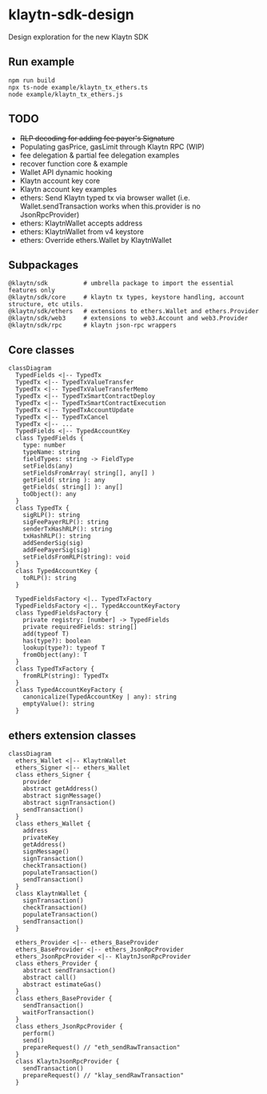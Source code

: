 # klaytn-sdk-design

Design exploration for the new Klaytn SDK

## Run example

```
npm run build
npx ts-node example/klaytn_tx_ethers.ts
node example/klaytn_tx_ethers.js
```

## TODO
- ~~RLP decoding for adding fee payer's Signature~~
- Populating gasPrice, gasLimit through Klaytn RPC (WIP)
- fee delegation & partial fee delegation examples 
- recover function core & example
- Wallet API dynamic hooking 
- Klaytn account key core 
- Klaytn account key examples 
- ethers: Send Klaytn typed tx via browser wallet (i.e. Wallet.sendTransaction works when this.provider is no JsonRpcProvider)
- ethers: KlaytnWallet accepts address
- ethers: KlaytnWallet from v4 keystore
- ethers: Override ethers.Wallet by KlaytnWallet

## Subpackages

```
@klaytn/sdk          # umbrella package to import the essential features only
@klaytn/sdk/core     # klaytn tx types, keystore handling, account structure, etc utils.
@klaytn/sdk/ethers   # extensions to ethers.Wallet and ethers.Provider
@klaytn/sdk/web3     # extensions to web3.Account and web3.Provider
@klaytn/sdk/rpc      # klaytn json-rpc wrappers
```

## Core classes

```mermaid
classDiagram
  TypedFields <|-- TypedTx
  TypedTx <|-- TypedTxValueTransfer
  TypedTx <|-- TypedTxValueTransferMemo
  TypedTx <|-- TypedTxSmartContractDeploy
  TypedTx <|-- TypedTxSmartContractExecution
  TypedTx <|-- TypedTxAccountUpdate
  TypedTx <|-- TypedTxCancel
  TypedTx <|-- ...
  TypedFields <|-- TypedAccountKey
  class TypedFields {
    type: number
    typeName: string
    fieldTypes: string -> FieldType
    setFields(any)
    setFieldsFromArray( string[], any[] )
    getField( string ): any
    getFields( string[] ): any[]
    toObject(): any
  }
  class TypedTx {
    sigRLP(): string
    sigFeePayerRLP(): string
    senderTxHashRLP(): string
    txHashRLP(): string
    addSenderSig(sig)
    addFeePayerSig(sig)
    setFieldsFromRLP(string): void
  }
  class TypedAccountKey {
    toRLP(): string
  }

  TypedFieldsFactory <|.. TypedTxFactory
  TypedFieldsFactory <|.. TypedAccountKeyFactory
  class TypedFieldsFactory {
    private registry: [number] -> TypedFields
    private requiredFields: string[]
    add(typeof T)
    has(type?): boolean
    lookup(type?): typeof T
    fromObject(any): T
  }
  class TypedTxFactory {
    fromRLP(string): TypedTx
  }
  class TypedAccountKeyFactory {
    canonicalize(TypedAccountKey | any): string 
    emptyValue(): string
  }
```

## ethers extension classes

```mermaid
classDiagram
  ethers_Wallet <|-- KlaytnWallet
  ethers_Signer <|-- ethers_Wallet
  class ethers_Signer {
    provider
    abstract getAddress()
    abstract signMessage()
    abstract signTransaction()
    sendTransaction()
  }
  class ethers_Wallet {
    address
    privateKey
    getAddress()
    signMessage()
    signTransaction()
    checkTransaction()
    populateTransaction()
    sendTransaction()
  }
  class KlaytnWallet {
    signTransaction()
    checkTransaction()
    populateTransaction()
    sendTransaction()
  }

  ethers_Provider <|-- ethers_BaseProvider
  ethers_BaseProvider <|-- ethers_JsonRpcProvider
  ethers_JsonRpcProvider <|-- KlaytnJsonRpcProvider
  class ethers_Provider {
    abstract sendTransaction()
    abstract call()
    abstract estimateGas()
  }
  class ethers_BaseProvider {
    sendTransaction()
    waitForTransaction()
  }
  class ethers_JsonRpcProvider {
    perform()
    send()
    prepareRequest() // "eth_sendRawTransaction"
  }
  class KlaytnJsonRpcProvider {
    sendTransaction()
    prepareRequest() // "klay_sendRawTransaction"
  }
```
